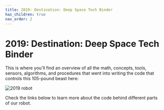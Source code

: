```yaml
---
title: 2019: Destination: Deep Space Tech Binder
has_children: true
nav_order: 2
---
```


# 2019: Destination: Deep Space Tech Binder

This is where you'll find an overview of all the math, concepts, tools, sensors, algorithms, and procedures that went into 
writing the code that controls this 105-pound beast here:


![2019 robot](https://camo.githubusercontent.com/fea1a03bd4cfde9888e116fe1443478990d36c8c/68747470733a2f2f692e696d6775722e636f6d2f7a4544684c7176682e6a7067)


Check the links below to learn more about the code behind different parts of our robot.
